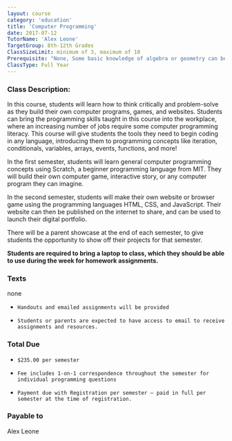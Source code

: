 ```yaml
---
layout: course
category: 'education'
title: 'Computer Programming'
date: 2017-07-12
TutorName: 'Alex Leone'
TargetGroup: 8th-12th Grades
ClassSizeLimit: minimum of 3, maximum of 10
Prerequisite: "None, Some basic knowledge of algebra or geometry can be helpful"
ClassType: Full Year
---
```


### Class Description:
In this course, students will learn how to think critically and problem-solve as they build their own computer programs, games, and websites. Students can bring the programming skills taught in this course into the workplace, where an increasing number of jobs require some computer programming literacy. This course will give students the tools they need to begin coding in any language, introducing them to programming concepts like iteration, conditionals, variables, arrays, events, functions, and more!

In the first semester, students will learn general computer programming concepts using Scratch, a beginner programming language from MIT. They will build their own computer game, interactive story, or any computer program they can imagine.

In the second semester, students will make their own website or browser game using the programming languages HTML, CSS, and JavaScript. Their website can then be published on the internet to share, and can be used to launch their digital portfolio.

There will be a parent showcase at the end of each semester, to give students the opportunity to show off their projects for that semester.

**Students are required to bring a laptop to class, which they should be able to use during the week for homework assignments.**

### Texts
none

*     Handouts and emailed assignments will be provided
*     Students or parents are expected to have access to email to receive assignments and resources.

### Total Due

*     $235.00 per semester
*     Fee includes 1-on-1 correspondence throughout the semester for individual programming questions
*     Payment due with Registration per semester – paid in full per semester at the time of registration.

### Payable to
Alex Leone